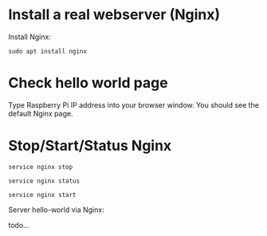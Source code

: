 # Install a real webserver (Nginx)

Install Nginx:

````
sudo apt install nginx
````

# Check hello world page

Type Raspberry Pi IP address into your browser window. You should see the default Nginx page.

# Stop/Start/Status Nginx

```
service nginx stop
```

```
service nginx status
```

```
service nginx start
```


Server hello-world via Nginx:

todo...
